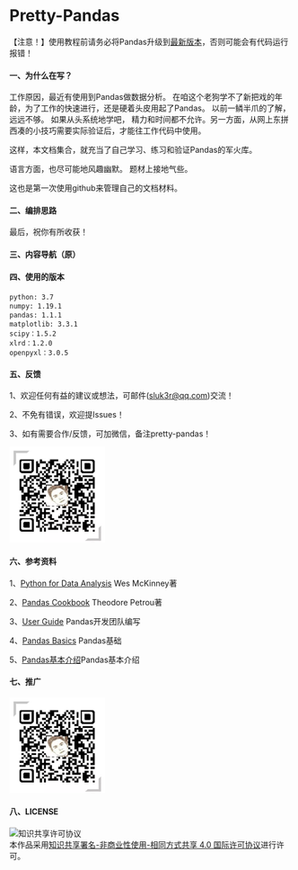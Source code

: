 # Pretty-Pandas

【注意！】使用教程前请务必将Pandas升级到[最新版本](https://github.com/pandas-dev/pandas/releases)，否则可能会有代码运行报错！

#### 一、为什么在写？

工作原因，最近有使用到Pandas做数据分析。 
在咱这个老狗学不了新把戏的年龄，为了工作的快速进行，还是硬着头皮用起了Pandas。
以前一鳞半爪的了解，远远不够。 如果从头系统地学吧， 精力和时间都不允许。另一方面，从网上东拼西凑的小技巧需要实际验证后，才能往工作代码中使用。 

这样，本文档集合，就充当了自己学习、练习和验证Pandas的军火库。 

语言方面，也尽可能地风趣幽默。
题材上接地气些。 

这也是第一次使用github来管理自己的文档材料。

#### 二、编排思路



最后，祝你有所收获！

#### 三、内容导航（原）





#### 四、使用的版本

```
python: 3.7
numpy: 1.19.1
pandas: 1.1.1
matplotlib: 3.3.1
scipy：1.5.2
xlrd：1.2.0
openpyxl：3.0.5
```

#### 五、反馈

1、欢迎任何有益的建议或想法，可邮件(sluk3r@qq.com)交流！

2、不免有错误，欢迎提Issues！

3、如有需要合作/反馈，可加微信，备注pretty-pandas！

<img src="picture/wx.png" height="170px" width="170px"/>

#### 六、参考资料

1、[Python for Data Analysis](<https://item.jd.com/12398725.html>) Wes McKinney著

2、[Pandas Cookbook](<https://item.jd.com/35889550930.html>) Theodore Petrou著

3、[User Guide](<https://pandas.pydata.org/docs/user_guide/index.html#user-guide>) Pandas开发团队编写

4、[Pandas Basics](<https://www.learnpython.org/en/Pandas_Basics>) Pandas基础

5、[Pandas基本介绍](<https://www.learndatasci.com/tutorials/python-pandas-tutorial-complete-introduction-for-beginners/>)Pandas基本介绍

#### 七、推广

<img src="picture/wx.png" height="170px" width="170px"/>

#### 八、LICENSE

<img alt="知识共享许可协议" style="border-width:0" src="https://i.creativecommons.org/l/by-nc-sa/4.0/88x31.png" /></a><br />本作品采用<a rel="license" href="http://creativecommons.org/licenses/by-nc-sa/4.0/">知识共享署名-非商业性使用-相同方式共享 4.0 国际许可协议</a>进行许可。